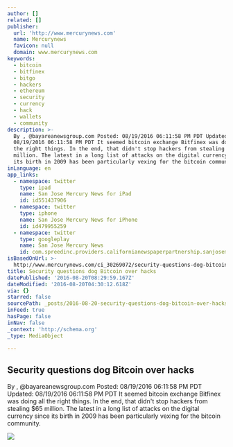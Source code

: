 ```yaml
---
author: []
related: []
publisher:
  url: 'http://www.mercurynews.com'
  name: Mercurynews
  favicon: null
  domain: www.mercurynews.com
keywords:
  - bitcoin
  - bitfinex
  - bitgo
  - hackers
  - ethereum
  - security
  - currency
  - hack
  - wallets
  - community
description: >-
  By , @bayareanewsgroup.com Posted: 08/19/2016 06:11:58 PM PDT Updated:
  08/19/2016 06:11:58 PM PDT It seemed bitcoin exchange Bitfinex was doing all
  the right things. In the end, that didn't stop hackers from stealing $65
  million. The latest in a long list of attacks on the digital currency since
  its birth in 2009 has been particularly vexing for the bitcoin community.
inLanguage: en
app_links:
  - namespace: twitter
    type: ipad
    name: San Jose Mercury News for iPad
    id: id551437906
  - namespace: twitter
    type: iphone
    name: San Jose Mercury News for iPhone
    id: id479955259
  - namespace: twitter
    type: googleplay
    name: San Jose Mercury News
    id: com.spreedinc.providers.californianewspaperpartnership.sanjosemercurynews
isBasedOnUrl: >-
  http://www.mercurynews.com/ci_30269072/security-questions-dog-bitcoin-over-hacks
title: Security questions dog Bitcoin over hacks
datePublished: '2016-08-20T08:29:59.167Z'
dateModified: '2016-08-20T04:30:12.618Z'
via: {}
starred: false
sourcePath: _posts/2016-08-20-security-questions-dog-bitcoin-over-hacks.md
inFeed: true
hasPage: false
inNav: false
_context: 'http://schema.org'
_type: MediaObject

---
```

<article style=""><h1>Security questions dog Bitcoin over hacks</h1><p>By , @bayareanewsgroup.com Posted: 08/19/2016 06:11:58 PM PDT Updated: 08/19/2016 06:11:58 PM PDT It seemed bitcoin exchange Bitfinex was doing all the right things. In the end, that didn't stop hackers from stealing $65 million. The latest in a long list of attacks on the digital currency since its birth in 2009 has been particularly vexing for the bitcoin community.</p><img src="http://local.mercurynews.com/common/dfm/assets/logos/1200x627/mercurynews.png" /></article>